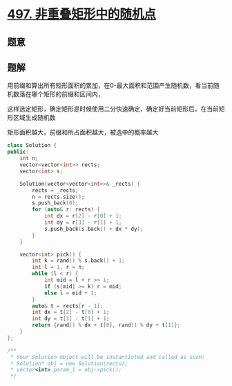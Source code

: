 #  [497. 非重叠矩形中的随机点](https://leetcode.cn/problems/random-point-in-non-overlapping-rectangles/)

## 题意



## 题解

用前缀和算出所有矩形面积的累加，在0-最大面积和范围产生随机数，看当前随机数落在哪个矩形的前缀和区间内，

这样选定矩形，确定矩形是时候使用二分快速确定，确定好当前矩形后，在当前矩形区域生成随机数

矩形面积越大，前缀和所占面积越大，被选中的概率越大

```c++
class Solution {
public:
    int n;
    vector<vector<int>> rects;
    vector<int> s;

    Solution(vector<vector<int>>& _rects) {
        rects = _rects;
        n = rects.size();
        s.push_back(0);
        for (auto& r: rects) {
            int dx = r[2] - r[0] + 1;
            int dy = r[3] - r[1] + 1;
            s.push_back(s.back() + dx * dy);
        }
    }

    vector<int> pick() {
        int k = rand() % s.back() + 1;
        int l = 1, r = n;
        while (l < r) {
            int mid = l + r >> 1;
            if (s[mid] >= k) r = mid;
            else l = mid + 1;
        }
        auto& t = rects[r - 1];
        int dx = t[2] - t[0] + 1;
        int dy = t[3] - t[1] + 1;
        return {rand() % dx + t[0], rand() % dy + t[1]};
    }
};

/**
 * Your Solution object will be instantiated and called as such:
 * Solution* obj = new Solution(rects);
 * vector<int> param_1 = obj->pick();
 */
```



```python3

```

